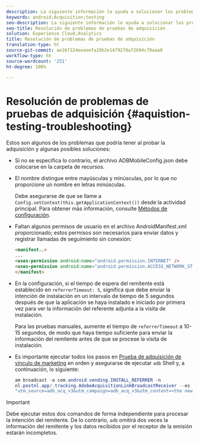 ```yaml
---
description: La siguiente información le ayuda a solucionar los problemas de las pruebas de adquisición.
keywords: android;Acquisition;testing
seo-description: La siguiente información le ayuda a solucionar los problemas de las pruebas de adquisición.
seo-title: Resolución de problemas de pruebas de adquisición
solution: Experience Cloud,Analytics
title: Resolución de problemas de pruebas de adquisición
translation-type: ht
source-git-commit: ae16f224eeaeefa29b2e1479270a72694c79aaa0
workflow-type: ht
source-wordcount: '251'
ht-degree: 100%

---
```



# Resolución de problemas de pruebas de adquisición {#aquistion-testing-troubleshooting}

Estos son algunos de los problemas que podría tener al probar la adquisición y algunas posibles soluciones:

* Si no se especifica lo contrario, el archivo ADBMobileConfig.json debe colocarse en la carpeta de recursos.

* El nombre distingue entre mayúsculas y minúsculas, por lo que no proporcione un nombre en letras minúsculas.

   Debe asegurarse de que se llame a `Config.setContext(this.getApplicationContext())` desde la actividad principal. Para obtener más información, consulte [Métodos de configuración](https://docs.adobe.com/content/help/es-ES/mobile-services/android/configuration-android/methods.html).

* Faltan algunos permisos de usuario en el archivo AndroidManifest.xml proporcionado; estos permisos son necesarios para enviar datos y registrar llamadas de seguimiento sin conexión:

   ```html
   <manifest..>
   ... 
   <uses-permission android:name="android.permission.INTERNET" />
   <uses-permission android:name="android.permission.ACCESS_NETWORK_STATE" />
   </manifest>
   ```

* En la configuración, si el tiempo de espera del remitente está establecido en `referrerTimeout: 5`, significa que debe enviar la intención de instalación en un intervalo de tiempo de 5 segundos después de que la aplicación se haya instalado e iniciado por primera vez para ver la información del referente adjunta a la visita de instalación.

   Para las pruebas manuales, aumente el tiempo de `referrerTimeout` a 10-15 segundos, de modo que haya tiempo suficiente para enviar la información del remitente antes de que se procese la visita de instalación.

* Es importante ejecutar todos los pasos en [Prueba de adquisición de vínculo de marketing](https://docs.adobe.com/content/help/es-ES/mobile-services/android/acquisition-android/t-testing-marketing-link-acquisition.html) en orden y asegurarse de ejecutar `adb` Shell y, a continuación, lo siguiente:

   ```java
   am broadcast -a com.android.vending.INSTALL_REFERRER -n 
   nl.postnl.app/.tracking.AdobeAcquisitionLinkBroadcastReceiver --es "referrer"
   "utm_source=adb_acq_v3&utm_campaign=adb_acq_v3&utm_content=<the newly generated id at step #7>"
   ```

>[!IMPORTANT]
>
>Debe ejecutar estos dos comandos de forma independiente para procesar la intención del remitente. De lo contrario, `adb` omitirá dos veces la información del remitente y los datos recibidos por el receptor de la emisión estarán incompletos.
